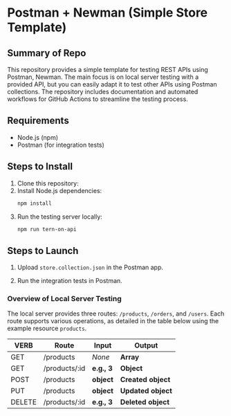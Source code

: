 # Postman + Newman (Simple Store Template)

## Summary of Repo

This repository provides a simple template for testing REST APIs using Postman, Newman. The main
focus is on local server testing with a provided API, but you can easily adapt it to test other APIs using Postman
collections. The repository includes documentation and automated workflows for GitHub Actions to streamline the testing
process.

## Requirements

- Node.js (npm)
- Postman (for integration tests)

## Steps to Install

1. Clone this repository:
2. Install Node.js dependencies:
   ```bash
   npm install
   ```
3. Run the testing server locally:
   ```bash
   npm run tern-on-api
   ```

## Steps to Launch

1. Upload `store.collection.json` in the Postman app.

2. Run the integration tests in Postman.

### Overview of Local Server Testing

The local server provides three routes: `/products`, `/orders`, and `/users`. Each route supports various operations, as
detailed in the table below using the example resource `products`.

| VERB   | Route         | Input       | Output             |
|--------|---------------|-------------|--------------------|
| GET    | /products     | *None*      | **Array**          |
| GET    | /products/:id | **e.g., 3** | **Object**         |
| POST   | /products     | **object**  | **Created object** |
| PUT    | /products     | **object**  | **Updated object** |
| DELETE | /products/:id | **e.g., 3** | **Deleted object** |